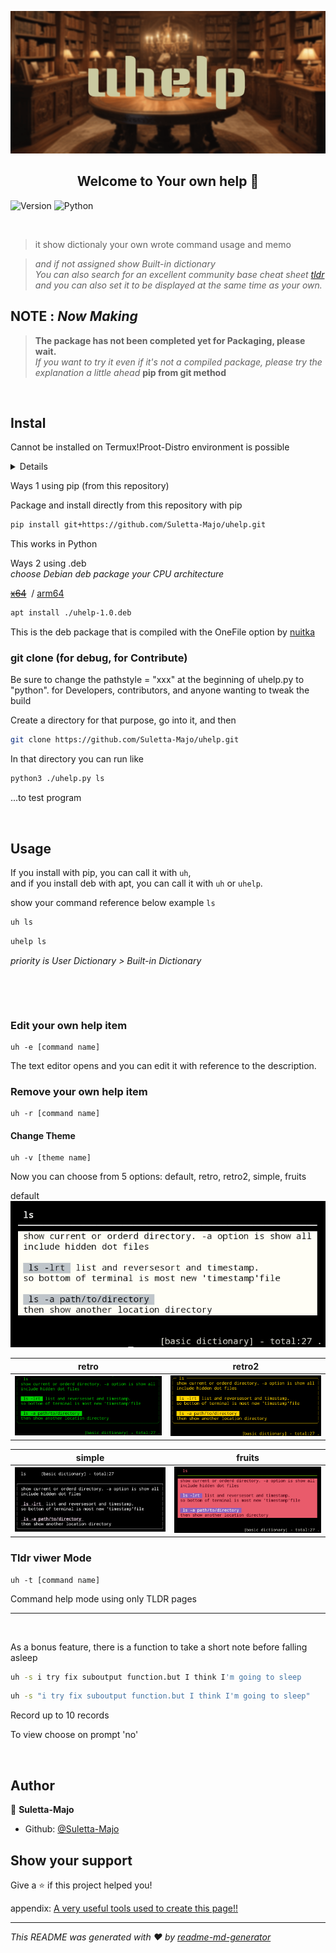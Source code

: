 ![uhelp banner](images/uhelp_banner.png)

<h2 align="center"> Welcome to Your own help 👋</h2>
<p>
<img alt="Version" src="https://img.shields.io/badge/version-1.0-blue.svg?cacheSeconds=2592000" />
  <img alt="Python" src="https://img.shields.io/badge/-Python-F2C63C.svg?logo=python&style=for-the-badge">
</p>

&nbsp;
> it show dictionaly your own wrote command usage and memo

> *and if not assigned show Built-in dictionary*  
> *You can also search for an excellent community base cheat sheet [tldr](https://tldr.sh)*  
> *and you can also set it to be displayed at the same time as your own.*  


## NOTE : *Now Making*
> **The package has not been completed yet for Packaging, please wait.**  
> *If you want to try it even if it's not a compiled package, please try the explanation a little ahead* **pip from git method**

&nbsp;
## Instal

Cannot be installed on Termux!Proot-Distro environment is possible
<details> I made it with Termux and Debian, but it doesn't work with Termux.  
(When I tried the installation in Termux, it was installed half way and I wandered around the apt or dpkg command to recover its state.  
If possible, I'd like to explore how to make it a termux pkg as a future task.</details>

Ways 1 using pip (from this repository) 

Package and install directly from this repository with pip
```sh
pip install git+https://github.com/Suletta-Majo/uhelp.git
```  
This works in Python


Ways 2 using .deb  
*choose Debian deb package your CPU architecture*  

~~[x64](https://)~~ &nbsp;/&nbsp;[arm64](https://) 

```sh
apt install ./uhelp-1.0.deb
```
This is the deb package that is compiled with the OneFile option by [nuitka](https://github.com/Nuitka/Nuitka)



### git clone (for debug, for Contribute)  
Be sure to change the pathstyle = "xxx" at the beginning of
 uhelp.py to "python".
for Developers, contributors, and anyone wanting to tweak the build  

Create a directory for that purpose, go into it, and then  

```sh
git clone https://github.com/Suletta-Majo/uhelp.git
```  

In that directory you can run like  

```sh
python3 ./uhelp.py ls
```  
...to test program


&nbsp;
## Usage

If you install with pip, you can call it with `uh`,  
and if you install deb with apt, you can call it with `uh` or `uhelp`.

show your command reference below example `ls`

```sh
uh ls
```  
```sh
uhelp ls
```

*priority is User Dictionary > Built-in Dictionary*

&nbsp;

&nbsp;


### Edit your own help item
```
uh -e [command name]
```
The text editor opens and you can edit it with reference to the description.


### Remove your own help item
```
uh -r [command name]
```

#### Change Theme
```
uh -v [theme name]
```
Now you can choose from 5 options: default, retro, retro2, simple, fruits

default
![default style](images/default_style.png)  

| retro                                | retro2                                |
| -------------------------------------| ------------------------------------- |
|![retro style](images/retro_style.png)| ![retro2 style](images/retro2_style.png)|  

| simple                               |fruits                                 |
| -------------------------------------| ------------------------------------- |
| ![simple style](images/simple_style.png)| ![fruits style](images/fruits_style.png)|  



### Tldr viwer Mode
```
uh -t [command name]
```
Command help mode using only TLDR pages


***

&nbsp;

As a bonus feature, there is a function to take a short note before falling asleep

```sh
uh -s i try fix suboutput function.but I think I'm going to sleep
```
```sh
uh -s "i try fix suboutput function.but I think I'm going to sleep"
```
Record up to 10 records

To view choose on  prompt 'no'


&nbsp;
## Author

👤 **Suletta-Majo**

* Github: [@Suletta-Majo](https://github.com/Suletta-Majo)

## Show your support

Give a ⭐️ if this project helped you!  



appendix: [A very useful tools used to create this page!!](appendix.md)  
  

***
_This README was generated with ❤️ by [readme-md-generator](https://github.com/kefranabg/readme-md-generator)_
